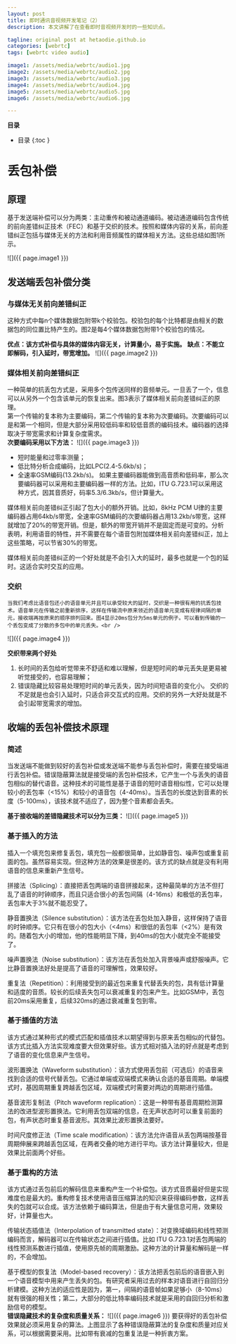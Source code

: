 ```yaml
---
layout: post
title: 即时通讯音视频开发笔记（2）
description: 本文讲解了在查看即时音视频开发时的一些知识点。

tagline: original post at hetaodie.github.io
categories: [webrtc]
tags: [webrtc video audio]

image1: /assets/media/webrtc/audio1.jpg
image2: /assets/media/webrtc/audio2.jpg
image3: /assets/media/webrtc/audio3.jpg
image4: /assets/media/webrtc/audio4.jpg
image5: /assets/media/webrtc/audio5.jpg
image6: /assets/media/webrtc/audio6.jpg

---
```


**目录**

* 目录
 {:toc  }
  

# 丢包补偿
## 原理

基于发送端补偿可以分为两类：主动重传和被动通道编码。被动通道编码包含传统的前向差错纠正技术（FEC）和基于交织的技术。按照和媒体内容的关系，前向差错纠正包括与媒体无关的方法和利用音频属性的媒体相关方法。这些总结如图1所示。<br />

![]({{ page.image1 }})
 
 
## 发送端丢包补偿分类
### 与媒体无关前向差错纠正

这种方式中每n个媒体数据包附带k个校验包。校验包的每个比特都是由相关的数据包的同位置比特产生的。图2是每4个媒体数据包附带1个校验包的情况。

**优点：该方式补偿与具体的媒体内容无关，计算量小，易于实施。**
**缺点：不能立即解码，引入延时，带宽增加。**
![]({{ page.image2 }})

### 媒体相关前向差错纠正
一种简单的抗丢包方式是，采用多个包传送同样的音频单元。一旦丢了一个，信息可以从另外一个包含该单元的恢复出来。图3表示了媒体相关前向差错纠正的原理。<br />
第一个传输的复本称为主要编码，第二个传输的复本称为次要编码。次要编码可以是和第一个相同，但是大部分采用较低码率和较低音质的编码技术。编码器的选择取决于带宽需求和计算复杂度需求。<br />
**次要编码采用以下方法：**
![]({{ page.image3 }})

- 短时能量和过零率测量；
- 低比特分析合成编码，比如LPC(2.4-5.6kb/s)；
- 全速率GSM编码(13.2kb/s)。
如果主要编码器能做到高音质和低码率，那么次要编码器可以采用和主要编码器一样的方法。比如，ITU G.723.1可以采用这种方式，因其音质好，码率5.3/6.3kb/s，但计算量大。<br />

媒体相关前向差错纠正引起了包大小的额外开销。比如，8kHz PCM U律的主要编码器占用64kb/s带宽，全速率GSM编码的次要编码器占用13.2kb/s带宽，这样就增加了20%的带宽开销。但是，额外的带宽开销并不是固定而是可变的。分析表明，利用语音的特性，并不需要在每个语音包附加媒体相关前向差错纠正，加上这些策略，可以节省30%的带宽。<br />

媒体相关前向差错纠正的一个好处就是不会引入大的延时，最多也就是一个包的延时。这适合实时交互的应用。<br />

### 交织
	当我们考虑比语音包还小的语音单元并且可以承受较大的延时，交织是一种很有用的抗丢包技术。语音单元在传输之前重新排序，这样在传输流中原来领近的语音单元变成有规律间隔的单元，接收端再按原来的顺序排列回来。图4显示20ms包分为5ms单元的例子。可以看到传输的一个丢包变成了分散的多包中的单元丢失。<br />
![]({{ page.image4 }})

**交织带来两个好处**

1. 长时间的丢包给听觉带来不舒适和难以理解，但是短时间的单元丢失是更易被听觉接受的，也容易理解；
2. 错误隐藏比较容易处理短时间的单元丢失，因为时间短语音的变化小。
交织的不足就是也会引入延时，只适合非交互式的应用。交织的另外一大好处就是不会引起带宽需求的增加。

## 收端的丢包补偿技术原理

### 简述
当发送端不能做到较好的丢包补偿或发送端不能参与丢包补偿时，需要在接受端进行丢包补偿。错误隐蔽算法就是接受端的丢包补偿技术，它产生一个与丢失的语音包相似的替代语音。这种技术的可能性是基于语音的短时语音相似性，它可以处理较小的丢包率（<15%）和较小的语音包（4-40ms）。当丢包的长度达到音素的长度（5-100ms），该技术就不适应了，因为整个音素都会丢失。<br />

**基于接收端的差错隐藏技术可以分为三类：**
![]({{ page.image5 }})

### 基于插入的方法

插入一个填充包来修复丢包，填充包一般都很简单，比如静音包、噪声包或重复前面的包。虽然容易实现。但这种方法的效果是很差的。该方式的缺点就是没有利用语音的信息来重新产生信号。

拼接法（Splicing）：直接把丢包两端的语音拼接起来，这种最简单的方法不但打乱了语音的时钟顺序，而且只适合很小的丢包间隔（4-16ms）和极低的丢包率，丢包率大于3%就不能忍受了。

静音置换法（Silence substitution）：该方法在丢包处加入静音，这样保持了语音的时钟顺序。它只有在很小的包大小（<4ms）和很低的丢包率（<2%）是有效的。随着包大小的增加，他的性能明显下降，到40ms的包大小就完全不能接受了。

噪声置换法（Noise substitution）：该方法在丢包处加入背景噪声或舒服噪声。它比静音置换法好处是提高了语音的可理解性，效果较好。

重复法（Repetition）：利用接受到的最近包来重复代替丢失的包，具有低计算量和适度的音质。较长的后续丢失包可以衰减重复的包来产生。比如GSM中，丢包前20ms采用重复，后续320ms的通过衰减重复包到零。<br />

### 基于插值的方法

该方式通过某种形式的模式匹配和插值技术以期望得到与原来丢包相似的代替包。该方式比插入方法实现难度要大但效果好些。该方式相对插入法的好点就是考虑到了语音的变化信息来产生信号。

波形置换法（Waveform substitution）：该方式使用丢包前（可选后）的语音来找到合适的信号代替丢包。它通过单端或双端模式来确认合适的基音周期。单端模式时，基因周期重复跨越丢包区域，双端模式时需要对两边的周期进行插值。

基音波形复制法（Pitch waveform replication）：这是一种带有基音周期检测算法的改进型波形置换法。它利用丢包双端的信息，在无声状态时可以重复前面的包，有声状态时重复基音波形。其效果比波形置换法要好。

时间尺度修正法（Time scale modification）：该方法允许语音从丢包两端按基音周期伸展来跨越丢包区域，在两者交叠的地方进行平均。该方法计算量较大，但是效果比前面两个好些。<br />

### 基于重构的方法

该方式通过丢包前后的解码信息来重构产生一个补偿包。该方式音质最好但是实现难度也是最大的。重构修复技术使用语音压缩算法的知识来获得编码参数，这样丢失的包就可以合成。该方法依赖于编码算法，但是由于有大量信息可用，效果较好，计算量也大。<br />

传输状态插值法（Interpolation of transmitted state）：对变换域编码和线性预测编码而言，解码器可以在传输状态之间进行插值。比如 ITU G.723.1对丢包两端的线性预测系数进行插值，使用原先帧的周期激励。这种方法的计算量和解码是一样的，不会增加。<br />

基于模型的恢复法（Model-based recovery）：该方法把丢包前后的语音嵌入到一个语音模型中用来产生丢失的包。有研究者采用过去的样本对语音进行自回归分析建模。这种方法的适应性是因为，第一，间隔的语音帧如果足够小（8-10ms）就有很强的相关性；第二，大部分的低比特率编码技术就是采用的自回归分析和激励信号的模型。<br />
**错误隐藏技术的复杂度和质量关系：**
![]({{ page.image6 }})
要获得好的丢包补偿效果就必须采用复杂的算法。上图显示了各种错误隐蔽算法的复杂度和质量对应关系，可以根据需要采用。比如带有衰减的包重复法是一种折衷方案。

<!--本文所用的超链接-->

[1]:https://github.com/hetaodie/AVAudioRecorderDemo.git
